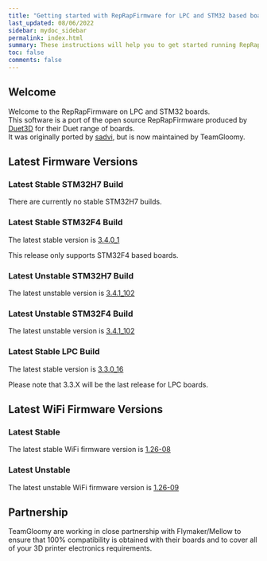 ```yaml
---
title: "Getting started with RepRapFirmware for LPC and STM32 based boards"
last_updated: 08/06/2022
sidebar: mydoc_sidebar
permalink: index.html
summary: These instructions will help you to get started running RepRapFirmware on your LPC or STM32 based 3D printer board
toc: false
comments: false
---
```


## Welcome

Welcome to the RepRapFirmware on LPC and STM32 boards.  
This software is a port of the open source RepRapFirmware produced by [Duet3D](http://www.duet3d.com) for their Duet range of boards.  
It was originally ported by [sadvi](https://github.com/sdavi), but is now maintained by TeamGloomy.

## Latest Firmware Versions

### Latest Stable STM32H7 Build

There are currently no stable STM32H7 builds.

### Latest Stable STM32F4 Build

The latest stable version is [3.4.0_1](https://github.com/gloomyandy/RepRapFirmware/releases/tag/v3.4.0_1)

This release only supports STM32F4 based boards.

### Latest Unstable STM32H7 Build

The latest unstable version is [3.4.1_102](https://github.com/gloomyandy/RepRapFirmware/releases/tag/v3.4.1_102)

### Latest Unstable STM32F4 Build

The latest unstable version is [3.4.1_102](https://github.com/gloomyandy/RepRapFirmware/releases/tag/v3.4.1_102)

### Latest Stable LPC Build

The latest stable version is [3.3.0_16](https://github.com/gloomyandy/RepRapFirmware/releases/tag/v3.3.0_16)

Please note that 3.3.X will be the last release for LPC boards.

## Latest WiFi Firmware Versions

### Latest Stable

The latest stable WiFi firmware version is [1.26-08](https://github.com/gloomyandy/DuetWiFiSocketServer/releases/tag/V1.26-08)

### Latest Unstable

The latest unstable WiFi firmware version is [1.26-09](https://github.com/gloomyandy/DuetWiFiSocketServer/releases/tag/V1.26-09)

## Partnership

TeamGloomy are working in close partnership with Flymaker/Mellow to ensure that 100% compatibility is obtained with their boards and to cover all of your 3D printer electronics requirements.  
